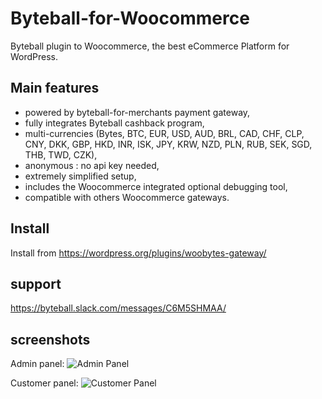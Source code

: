 # Byteball-for-Woocommerce
Byteball plugin to Woocommerce, the best eCommerce Platform for WordPress.

## Main features
- powered by byteball-for-merchants payment gateway,
- fully integrates Byteball cashback program,
- multi-currencies (Bytes, BTC, EUR, USD, AUD, BRL, CAD, CHF, CLP, CNY, DKK, GBP, HKD, INR, ISK, JPY, KRW, NZD, PLN, RUB, SEK, SGD, THB, TWD, CZK),
- anonymous : no api key needed,
- extremely simplified setup,
- includes the Woocommerce integrated optional debugging tool,
- compatible with others Woocommerce gateways.

## Install
Install from https://wordpress.org/plugins/woobytes-gateway/ 

## support
https://byteball.slack.com/messages/C6M5SHMAA/

## screenshots
Admin panel:
![Admin Panel](../../../screenshots/blob/master/screenshot-admin.png?raw=true "Admin panel")





Customer panel:
![Customer Panel](../../../screenshots/blob/master/screenshot-paybutton.png?raw=true "Customer panel")
